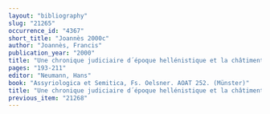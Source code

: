 ```yaml
---
layout: "bibliography"
slug: "21265"
occurrence_id: "4367"
short_title: "Joannès 2000c"
author: "Joannès, Francis"
publication_year: "2000"
title: "Une chronique judiciaire d´époque hellénistique et la châtiment des sacrilèges à Babylone"
pages: "193-211"
editor: "Neumann, Hans"
book: "Assyriologica et Semitica, Fs. Oelsner. AOAT 252. (Münster)"
title: "Une chronique judiciaire d´époque hellénistique et la châtiment des sacrilèges à Babylone"
previous_item: "21268"
---
```

